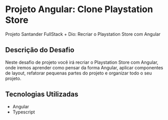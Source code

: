 # Projeto Angular: Clone Playstation Store
Projeto Santander FullStack + Dio: Recriar o  Playstation Store com Angular
## Descrição do Desafio
Neste desafio de projeto você irá recriar o Playstation Store com Angular, onde iremos aprender como pensar da forma Angular, aplicar componentes de layout, refatorar pequenas partes do projeto e organizar todo o seu projeto.
## Tecnologias Utilizadas
- Angular
- Typescript
